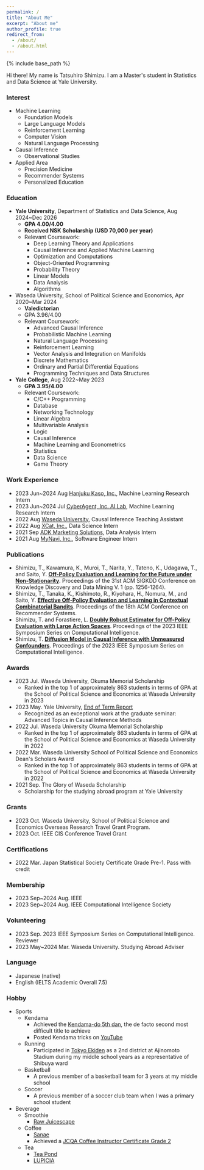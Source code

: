 ```yaml
---
permalink: /
title: "About Me"
excerpt: "About me"
author_profile: true
redirect_from: 
  - /about/
  - /about.html
---
```



{% include base_path %}

Hi there! My name is Tatsuhiro Shimizu. 
I am a Master's student in Statistics and Data Science at Yale University.

### Interest
* Machine Learning
  * Foundation Models
  * Large Language Models
  * Reinforcement Learning
  * Computer Vision
  * Natural Language Processing
* Causal Inference
  * Observational Studies
* Applied Area
  * Precision Medicine
  * Recommender Systems
  * Personalized Education

### Education
* **Yale University**, Department of Statistics and Data Science, Aug 2024~Dec 2026
  * **GPA 4.00/4.00**
  * **Received NSK Scholarship (USD 70,000 per year)**
  * Relevant Coursework: 
    * Deep Learning Theory and Applications
    * Causal Inference and Applied Machine Learning
    * Optimization and Computations
    * Object-Oriented Programming
    * Probability Theory
    * Linear Models
    * Data Analysis
    * Algorithms
* Waseda University, School of Political Science and Economics, Apr 2020~Mar 2024
  * **Valedictorian**
  * GPA 3.96/4.00
  * Relevant Coursework: 
    * Advanced Causal Inference
    * Probabilistic Machine Learning
    * Natural Language Processing
    * Reinforcement Learning
    * Vector Analysis and Integration on Manifolds
    * Discrete Mathematics
    * Ordinary and Partial Differential Equations
    * Programming Techniques and Data Structures
* **Yale College**, Aug 2022~May 2023
  * **GPA 3.95/4.00**
  * Relevant Coursework:
    * C/C++ Programming
    * Database
    * Networking Technology
    * Linear Algebra
    * Multivariable Analysis
    * Logic
    * Causal Inference
    * Machine Learning and Econometrics
    * Statistics
    * Data Science
    * Game Theory

### Work Experience
* 2023 Jun~2024 Aug [Hanjuku Kaso, Inc.](https://initial.inc/companies/A-37304), Machine Learning Research Intern
* 2023 Jun~2024 Jul [CyberAgent, Inc. AI Lab](https://cyberagent.ai/ailab/), Machine Learning Research Intern
* 2022 Aug [Waseda University]((https://www.waseda.jp/fpse/pse/)), Causal Inference Teaching Assistant
* 2022 Aug [XCat, Inc.](https://www.xcat.co.jp/ja/index.html), Data Science Intern
* 2021 Sep [ADK Marketing Solutions](https://www.adkms.jp/), Data Analysis Intern
* 2021 Aug [MyNavi, Inc.](https://www.mynavi.jp/), Software Engineer Intern


### Publications
* Shimizu, T., Kawamura, K., Muroi, T., Narita, Y., Tateno, K., Udagawa, T., and Saito, Y. **[Off-Policy Evaluation and Learning for the Future under Non-Stationarity](ttps://dl.acm.org/doi/abs/10.1145/3690624.3709237)**. Proceedings of the 31st ACM SIGKDD Conference on Knowledge Discovery and Data Mining V. 1 (pp. 1256-1264). 
* Shimizu, T., Tanaka, K., Kishimoto, R., Kiyohara, H., Nomura, M., and Saito, Y. **[Effective Off-Policy Evaluation and Learning in Contextual Combinatorial Bandits](https://dl.acm.org/doi/abs/10.1145/3640457.3688099)**. Proceedings of the 18th ACM Conference on Recommender Systems.
* Shimizu, T. and Forastiere, L. **[Doubly Robust Estimator for Off-Policy Evaluation with Large Action Spaces](https://ieeexplore.ieee.org/abstract/document/10372057)**. Proceedings of the 2023 IEEE Symposium Series on Computational Intelligence.
* Shimizu, T. **[Diffusion Model in Causal Inference with Unmeasured Confounders](https://ieeexplore.ieee.org/abstract/document/10372009)**.  Proceedings of the 2023 IEEE Symposium Series on Computational Intelligence.

### Awards
* 2023 Jul. Waseda University, Okuma Memorial Scholarship
  * Ranked in the top 1 of approximately 863 students in terms of GPA at the School of Political Science and Economics at
Waseda University in 2023
* 2023 May. Yale University, [End of Term Report](https://poorvucenter.yale.edu/teaching/teaching-how/chapter-7-teaching-yale-college/grading-and-other-academic-issues)
  * Recognized as an exceptional work at the graduate seminar: Advanced Topics in Causal Inference Methods
* 2022 Jul. Waseda University Okuma Memorial Scholarship
  * Ranked in the top 1 of approximately 863 students in terms of GPA at the School of Political Science and Economics at
Waseda University in 2022
* 2022 Mar. Waseda University School of Political Science and Economics Dean's Scholars Award
  * Ranked in the top 1 of approximately 863 students in terms of GPA at the School of Political Science and Economics at
Waseda University in 2022
* 2021 Sep. The Glory of Waseda Scholarship
  * Scholarship for the studying abroad program at Yale University


### Grants
* 2023 Oct. Waseda University, School of Political Science and Economics Overseas Research Travel Grant Program.
* 2023 Oct. IEEE CIS Conference Travel Grant

### Certifications
* 2022 Mar. Japan Statistical Society Certificate Grade Pre-1. Pass with credit

### Membership
* 2023 Sep~2024 Aug. IEEE
* 2023 Sep~2024 Aug. IEEE Computational Intelligence Society

### Volunteering 
* 2023 Sep. 2023 IEEE Symposium Series on Computational Intelligence. Reviewer
* 2023 May~2024 Mar. Waseda University. Studying Abroad Adviser

### Language
* Japanese (native)
* English (IELTS Academic Overall 7.5)

### Hobby
* Sports
  * Kendama
    * Achieved the [Kendama-do 5th dan](https://kendama.or.jp/tricks/advanced_tricks/), the de facto second most difficult title to achieve
    * Posted Kendama tricks on [YouTube](https://www.youtube.com/channel/UCMJ2mmKDU7RDwqdCNU4pAuQ)
  * Running
    * Participated in [Tokyo Ekiden]((https://www.kyoiku.metro.tokyo.lg.jp/school/content/physical_training_and_club_activity/ekiden.html)) as a 2nd district at Ajinomoto Stadium during my middle school years as a representative of Shibuya ward
  * Basketball
    * A previous member of a basketball team for 3 years at my middle school
  * Soccer
    * A previous member of a soccer club team when I was a primary school student
* Beverage
  * Smoothie
    * [Raw Juicescape](https://www.rawjuicescape.com/)
  * Coffee
    * [Sanae](https://waseda-sanae.com/)
    * Achieved a [JCQA Coffee Instructor Certificate Grade 2](https://kentei.jcqa.org/about.html#gaiyo2)
  * Tea
    * [Tea Pond](https://teapond.jp/)
    * [LUPICIA](https://www.lupicia.com/)
